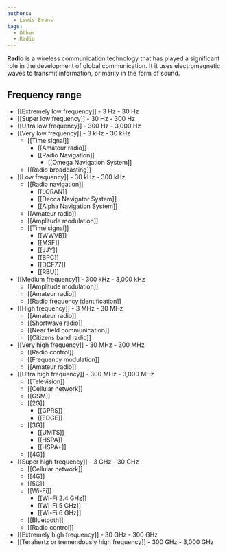 ```yaml
---
authors:
  - Lewis Evans
tags:
  - Other
  - Radio
---
```

**Radio** is a wireless communication technology that has played a significant role in the development of global communication. It it uses electromagnetic waves to transmit information, primarily in the form of sound.

## Frequency range
- [[Extremely low frequency]] - 3 Hz - 30 Hz
- [[Super low frequency]] - 30 Hz - 300 Hz
- [[Ultra low frequency]] - 300 Hz - 3,000 Hz
- [[Very low frequency]] - 3 kHz - 30 kHz
  - [[Time signal]]
	- [[Amateur radio]]
	- [[Radio Navigation]]
		- [[Omega Navigation System]]
  - [[Radio broadcasting]]
- [[Low frequency]] - 30 kHz - 300 kHz
    - [[Radio navigation]]
        - [[LORAN]]
        - [[Decca Navigator System]]
        - [[Alpha Navigation System]]
    - [[Amateur radio]]
    - [[Amplitude modulation]]
    - [[Time signal]]
        - [[WWVB]]
        - [[MSF]]
        - [[JJY]]
        - [[BPC]]
        - [[DCF77]]
        - [[RBU]]
- [[Medium frequency]] - 300 kHz - 3,000 kHz
    - [[Amplitude modulation]]
    - [[Amateur radio]]
    - [[Radio frequency identification]]
- [[High frequency]] - 3 MHz - 30 MHz
    - [[Amateur radio]]
    - [[Shortwave radio]]
    - [[Near field communication]]
    - [[Citizens band radio]]
- [[Very high frequency]] - 30 MHz - 300 MHz
    - [[Radio control]]
    - [[Frequency modulation]]
    - [[Amateur radio]]
- [[Ultra high frequency]] - 300 MHz - 3,000 MHz
    - [[Television]]
    - [[Cellular network]]
    - [[GSM]]
    - [[2G]]
        - [[GPRS]]
        - [[EDGE]]
    - [[3G]]
        - [[UMTS]]
        - [[HSPA]]
        - [[HSPA+]]
    - [[4G]]
- [[Super high frequency]] - 3 GHz - 30 GHz
    - [[Cellular network]]
    - [[4G]]
    - [[5G]]
    - [[Wi-Fi]]
        - [[Wi-Fi 2.4 GHz]]
        - [[Wi-Fi 5 GHz]]
        - [[Wi-Fi 6 GHz]]
    - [[Bluetooth]]
    - [[Radio control]]
- [[Extremely high frequency]] - 30 GHz - 300 GHz
- [[Terahertz or tremendously high frequency]] - 300 GHz - 3,000 GHz